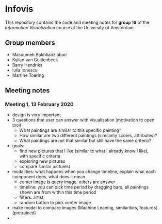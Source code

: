 # Infovis

This repository contains the code and meeting notes for **group 16** of the *Information Visualization* course at the University of Amsterdam.
## Group members
  - Masoumeh Bakhtiariziabari
  - Kylian van Geijtenbeek
  - Barry Hendriks
  - Iulia Ionescu
  - Martine Toering


## Meeting notes

### Meeting 1, 13 February 2020
- design is very important
- 3 questions that user can answer with visualisation (motivation to open tool)
    - What paintings are similar to this specific painting?
    - How similar are two different paintings (similarity scores, attributes)?
    - What paintings are not that similar but still have the same criteria?
- goals:
    - find new pictures that I like (similar to what I already know I like), with specific criteria
    - exploring new pictures
    - compare similar pictures)
- modalities: what happens when you change timeline, explain what each component does, what does it mean
    - center image is query image, others are answer
    - timeline: you can pick time period by dragging bars, all paintings shown are from within this time period
    - filters: artist, 
    - random button to pick center image
- make model to compare images (Machine Leaning, similarities, features) (pretrained)
- 
